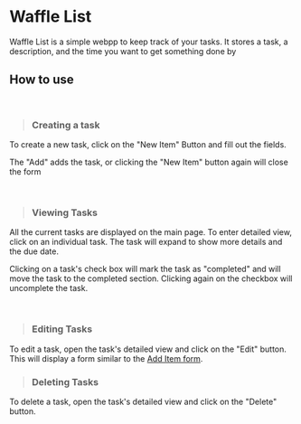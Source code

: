 # Waffle List
Waffle List is a simple webpp to keep track of your tasks. It stores a task, a description, and the time you want to get something done by

## How to use
<br> 

> ### Creating a task
To create a new task, click on the "New Item" Button and fill out the fields.

The "Add" adds the task, or clicking the "New Item" button again will close the form

<br>

> ### Viewing Tasks
All the current tasks are displayed on the main page. To enter detailed view, click on an individual task. The task will expand to show more details and the due date.

Clicking on a task's check box will mark the task as "completed" and will move the task to the completed section. Clicking again on the checkbox will uncomplete the task.

<br>

> ### Editing Tasks
To edit a task, open the task's detailed view and click on the "Edit" button. This will display a form similar to the [Add Item form](#Creating-a-task).

> ### Deleting Tasks
To delete a task, open the task's detailed view and click on the "Delete" button.